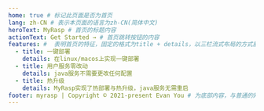 ```yaml
---
home: true # 标记此页面是否为首页
lang: zh-CN # 表示本页面的语言为zh-CN(简体中文)
heroText: MyRasp # 首页的标题内容
actionText: Get Started → # 首页跳转按钮的内容
features: #  表明首页的特征，固定的格式为title + details，以三栏流式布局的方式展示
  - title: 一键部署
    details: 在linux/macos上实现一键部署
  - title: 用户服务零改动
    details: java服务不需要更改任何配置
  - title: 热升级
    details: MyRasp实现了热部署与热升级，java服务无需重启
footer: myrasp | Copyright © 2021-present Evan You # 为底部内容，与普通的网页一样，我们可以在footer里面写版权信息
---
```

